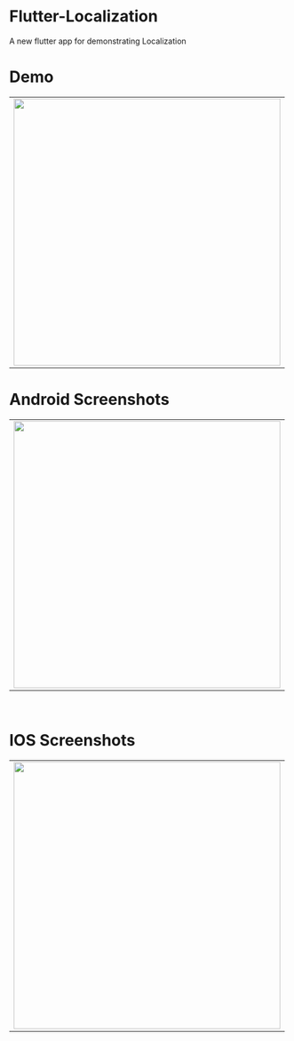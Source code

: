 # Flutter-Localization
A new flutter app for demonstrating Localization

 # Demo
  <table>
  <tr>
  <td><img src="https://github.com/MarvelApps-Flutter/flutter_localization/blob/master/working_demo/localization_working_demo.gif" height="480px"></td>
    </tr>
  </table>

# Android Screenshots

<table>
  <tr>
    <td><img src="https://github.com/MarvelApps-Flutter/flutter_localization/blob/master/screenshots/android/android1.png" height="480px"></td>
   
  </tr>
 </table>


</br>

# IOS Screenshots

<table>
  <tr>
    <td><img src="https://github.com/MarvelApps-Flutter/flutter_localization/blob/master/screenshots/ios/ios1.png" height="480px"></td>
   
  </tr>
 </table>

